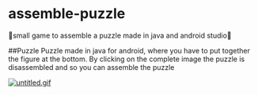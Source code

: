 # assemble-puzzle
🧩small game to assemble a puzzle made in java and android studio📱

##Puzzle
Puzzle made in java for android, where you have to put together the figure at the bottom.
By clicking on the complete image the puzzle is disassembled and so you can assemble the puzzle

   [![untitled.gif](https://i.postimg.cc/MG3VDqDh/untitled.gif)](https://postimg.cc/f3XVW41K)
